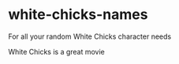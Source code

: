 # white-chicks-names

For all your random White Chicks character needs

White Chicks is a great movie